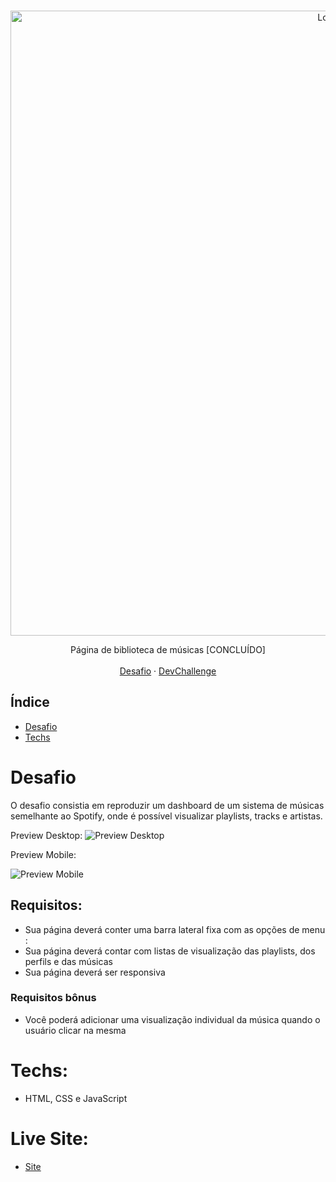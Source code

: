 <br />
<p align="center">
    <img src="https://imgur.com/ipLHFFb.gif" alt="Logo" width="1000">

  <p align="center">
     Página de biblioteca de músicas [CONCLUÍDO]
       <br/>
    <br/>
    <a href="https://github.com/mannoeu/landing-page-music">Desafio</a>
    ·
    <a href="https://www.devchallenge.com.br/">DevChallenge</a>
  </p>
</p>

## Índice

* [Desafio](#desafio)
* [Techs](#techs)

# Desafio
O desafio consistia em reproduzir um dashboard de um sistema de músicas semelhante ao Spotify, onde é possível visualizar playlists, tracks e artistas.

Preview Desktop:
![Preview Desktop](/design/desktop.png)

Preview Mobile:

![Preview Mobile](/design/mobile.png)

## Requisitos:
- Sua página deverá conter uma barra lateral fixa com as opções de menu<br> :
- Sua página deverá contar com listas de visualização das playlists, dos perfils e das músicas<br>
- Sua página deverá ser responsiva

### Requisitos bônus
- Você poderá adicionar uma visualização individual da música quando o usuário clicar na mesma

# Techs: 
- HTML, CSS e JavaScript

# Live Site:

- [Site](https://mbarbosasan.github.io/uMusic/)
